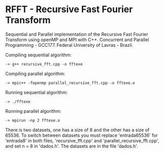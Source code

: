 # RFFT - Recursive Fast Fourier Transform
Sequential and Parallel implementation of the Recursive Fast Fourier Transform using openMP and MPI with C++.
Concurrent and Parallel Programming - GCC177. Federal University of Lavras - Brazil.

Compiling sequential algorithm:

    -> g++ recursive_fft.cpp -o fftexe
    
Compiling parallel algorithm:

    -> mpic++ -fopenmp parallel_recursive_fft.cpp -o fftexe.o
    
Running sequential algorithm:

    -> ./fftexe

Running parallel algorithm:

    -> mpirun -np 2 fftexe.o 

There is two datasets, one has a size of 8 and the other has a size of 65536. To switch between datasets you must replace 'entrada65536' for 'entrada8' in both files, 'recursive_fft.cpp' and 'parallel_recursive_fft.cpp', and set n = 8 in 'dados.h'. The datasets are in the file 'dados.h'.
